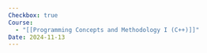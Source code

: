 ```yaml
---
Checkbox: true
Course:
  - "[[Programming Concepts and Methodology I (C++)]]"
Date: 2024-11-13
---
```

